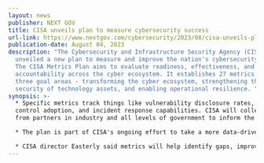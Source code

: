 ```yaml
---
layout: news
publisher: NEXT GOV
title: CISA unveils plan to measure cybersecurity success
url-link: https://www.nextgov.com/cybersecurity/2023/08/cisa-unveils-plan-measure-cybersecurity-success/389156/
publication-date: August 04, 2023
description: "The Cybersecurity and Infrastructure Security Agency (CISA) has
  unveiled a new plan to measure and improve the nation's cybersecurity posture.
  The CISA Metrics Plan aims to evaluate readiness, effectiveness, and
  accountability across the cyber ecosystem. It establishes 27 metrics across
  three goal areas - transforming the cyber ecosystem, strengthening the
  security of technology assets, and enabling operational resilience. "
synopsis: >-
  * Specific metrics track things like vulnerability disclosure rates, security
  control adoption, and incident response capabilities. CISA will collect data
  from partners in industry and all levels of government to inform the metrics.

  * The plan is part of CISA's ongoing effort to take a more data-driven approach to cybersecurity.

  * CISA director Easterly said metrics will help identify gaps, improve programs, and evaluate progress in managing cyber risk. The agency will update the metrics annually based on evolving threats and the cyber landscape.
---
```

